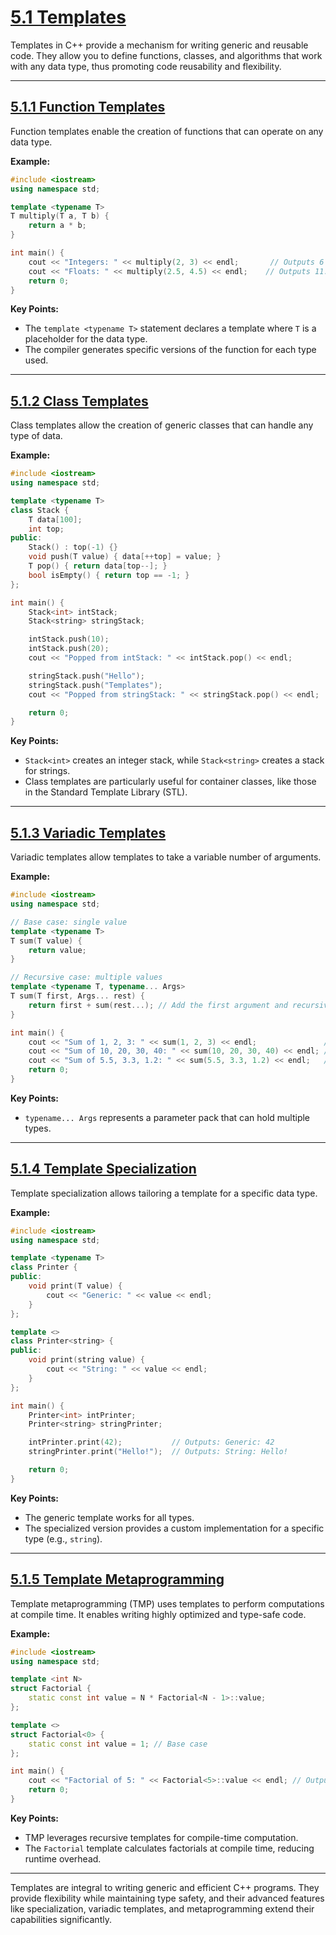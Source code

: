 # [5.1 Templates](#51-templates)

Templates in C++ provide a mechanism for writing generic and reusable code. They allow you to define functions, classes, and algorithms that work with any data type, thus promoting code reusability and flexibility.

---

## [5.1.1 Function Templates](#511-function-templates)

Function templates enable the creation of functions that can operate on any data type.

**Example:**
```cpp
#include <iostream>
using namespace std;

template <typename T>
T multiply(T a, T b) {
    return a * b;
}

int main() {
    cout << "Integers: " << multiply(2, 3) << endl;       // Outputs 6
    cout << "Floats: " << multiply(2.5, 4.5) << endl;    // Outputs 11.25
    return 0;
}
```

**Key Points:**
- The `template <typename T>` statement declares a template where `T` is a placeholder for the data type.
- The compiler generates specific versions of the function for each type used.

---

## [5.1.2 Class Templates](#512-class-templates)

Class templates allow the creation of generic classes that can handle any type of data.

**Example:**
```cpp
#include <iostream>
using namespace std;

template <typename T>
class Stack {
    T data[100];
    int top;
public:
    Stack() : top(-1) {}
    void push(T value) { data[++top] = value; }
    T pop() { return data[top--]; }
    bool isEmpty() { return top == -1; }
};

int main() {
    Stack<int> intStack;
    Stack<string> stringStack;

    intStack.push(10);
    intStack.push(20);
    cout << "Popped from intStack: " << intStack.pop() << endl;

    stringStack.push("Hello");
    stringStack.push("Templates");
    cout << "Popped from stringStack: " << stringStack.pop() << endl;

    return 0;
}
```

**Key Points:**
- `Stack<int>` creates an integer stack, while `Stack<string>` creates a stack for strings.
- Class templates are particularly useful for container classes, like those in the Standard Template Library (STL).

---

## [5.1.3 Variadic Templates](#513-variadic-templates)

Variadic templates allow templates to take a variable number of arguments.

**Example:**
```cpp
#include <iostream>
using namespace std;

// Base case: single value
template <typename T>
T sum(T value) {
    return value;
}

// Recursive case: multiple values
template <typename T, typename... Args>
T sum(T first, Args... rest) {
    return first + sum(rest...); // Add the first argument and recursively call sum for the rest
}

int main() {
    cout << "Sum of 1, 2, 3: " << sum(1, 2, 3) << endl;               // Outputs 6
    cout << "Sum of 10, 20, 30, 40: " << sum(10, 20, 30, 40) << endl; // Outputs 100
    cout << "Sum of 5.5, 3.3, 1.2: " << sum(5.5, 3.3, 1.2) << endl;   // Outputs 10
    return 0;
}

```

**Key Points:**
- `typename... Args` represents a parameter pack that can hold multiple types.

---

## [5.1.4 Template Specialization](#514-template-specialization)

Template specialization allows tailoring a template for a specific data type.

**Example:**
```cpp
#include <iostream>
using namespace std;

template <typename T>
class Printer {
public:
    void print(T value) {
        cout << "Generic: " << value << endl;
    }
};

template <>
class Printer<string> {
public:
    void print(string value) {
        cout << "String: " << value << endl;
    }
};

int main() {
    Printer<int> intPrinter;
    Printer<string> stringPrinter;

    intPrinter.print(42);           // Outputs: Generic: 42
    stringPrinter.print("Hello!");  // Outputs: String: Hello!

    return 0;
}
```

**Key Points:**
- The generic template works for all types.
- The specialized version provides a custom implementation for a specific type (e.g., `string`).

---

## [5.1.5 Template Metaprogramming](#515-template-metaprogramming)

Template metaprogramming (TMP) uses templates to perform computations at compile time. It enables writing highly optimized and type-safe code.

**Example:**
```cpp
#include <iostream>
using namespace std;

template <int N>
struct Factorial {
    static const int value = N * Factorial<N - 1>::value;
};

template <>
struct Factorial<0> {
    static const int value = 1; // Base case
};

int main() {
    cout << "Factorial of 5: " << Factorial<5>::value << endl; // Outputs 120
    return 0;
}
```

**Key Points:**
- TMP leverages recursive templates for compile-time computation.
- The `Factorial` template calculates factorials at compile time, reducing runtime overhead.

---

Templates are integral to writing generic and efficient C++ programs. They provide flexibility while maintaining type safety, and their advanced features like specialization, variadic templates, and metaprogramming extend their capabilities significantly.
